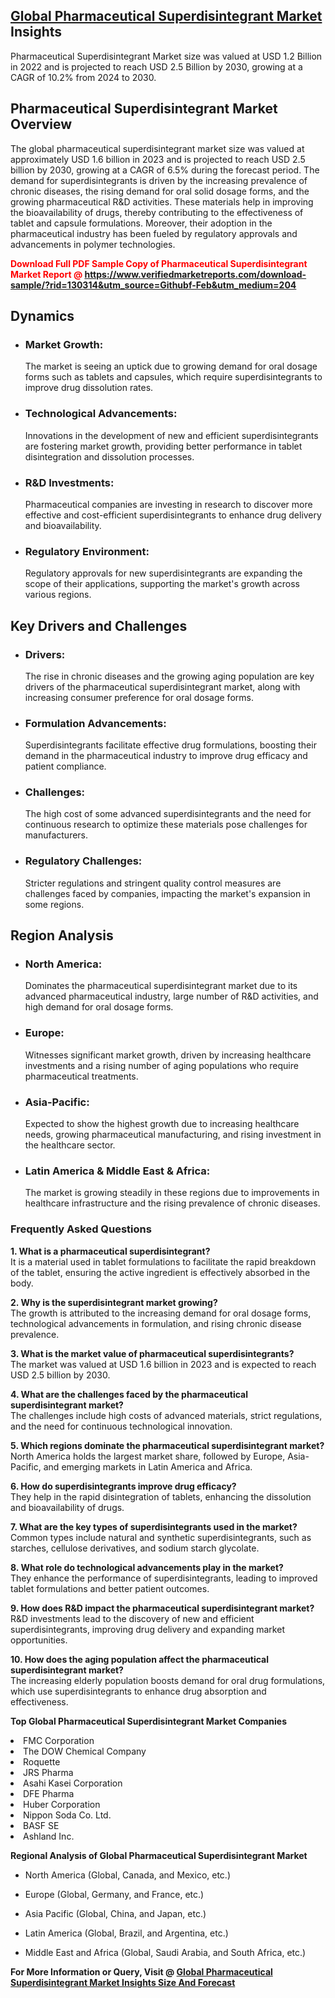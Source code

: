 <h2><a href="https://www.verifiedmarketreports.com/download-sample/?rid=130314&amp;utm_source=Githubf&amp;utm_medium=204" target="_blank">Global Pharmaceutical Superdisintegrant Market</a> Insights</h2><p>Pharmaceutical Superdisintegrant Market size was valued at USD 1.2 Billion in 2022 and is projected to reach USD 2.5 Billion by 2030, growing at a CAGR of 10.2% from 2024 to 2030.</p><p> <h2>Pharmaceutical Superdisintegrant Market Overview</h2> <p>The global pharmaceutical superdisintegrant market size was valued at approximately USD 1.6 billion in 2023 and is projected to reach USD 2.5 billion by 2030, growing at a CAGR of 6.5% during the forecast period. The demand for superdisintegrants is driven by the increasing prevalence of chronic diseases, the rising demand for oral solid dosage forms, and the growing pharmaceutical R&D activities. These materials help in improving the bioavailability of drugs, thereby contributing to the effectiveness of tablet and capsule formulations. Moreover, their adoption in the pharmaceutical industry has been fueled by regulatory approvals and advancements in polymer technologies.</p> <p><strong><p><span class=""><span style="color: #ff0000;"><strong>Download Full PDF Sample Copy of Pharmaceutical Superdisintegrant Market Report</strong> @ </span><a href="https://www.verifiedmarketreports.com/download-sample/?rid=130314&amp;utm_source=Githubf-Feb&amp;utm_medium=204" target="_blank">https://www.verifiedmarketreports.com/download-sample/?rid=130314&amp;utm_source=Githubf-Feb&amp;utm_medium=204</a></span></p></strong></p> <h2>Dynamics</h2> <ul> <li><h3>Market Growth:</h3> The market is seeing an uptick due to growing demand for oral dosage forms such as tablets and capsules, which require superdisintegrants to improve drug dissolution rates.</li> <li><h3>Technological Advancements:</h3> Innovations in the development of new and efficient superdisintegrants are fostering market growth, providing better performance in tablet disintegration and dissolution processes.</li> <li><h3>R&D Investments:</h3> Pharmaceutical companies are investing in research to discover more effective and cost-efficient superdisintegrants to enhance drug delivery and bioavailability.</li> <li><h3>Regulatory Environment:</h3> Regulatory approvals for new superdisintegrants are expanding the scope of their applications, supporting the market's growth across various regions.</li> </ul> <h2>Key Drivers and Challenges</h2> <ul> <li><h3>Drivers:</h3> The rise in chronic diseases and the growing aging population are key drivers of the pharmaceutical superdisintegrant market, along with increasing consumer preference for oral dosage forms.</li> <li><h3>Formulation Advancements:</h3> Superdisintegrants facilitate effective drug formulations, boosting their demand in the pharmaceutical industry to improve drug efficacy and patient compliance.</li> <li><h3>Challenges:</h3> The high cost of some advanced superdisintegrants and the need for continuous research to optimize these materials pose challenges for manufacturers.</li> <li><h3>Regulatory Challenges:</h3> Stricter regulations and stringent quality control measures are challenges faced by companies, impacting the market's expansion in some regions.</li> </ul> <h2>Region Analysis</h2> <ul> <li><h3>North America:</h3> Dominates the pharmaceutical superdisintegrant market due to its advanced pharmaceutical industry, large number of R&D activities, and high demand for oral dosage forms.</li> <li><h3>Europe:</h3> Witnesses significant market growth, driven by increasing healthcare investments and a rising number of aging populations who require pharmaceutical treatments.</li> <li><h3>Asia-Pacific:</h3> Expected to show the highest growth due to increasing healthcare needs, growing pharmaceutical manufacturing, and rising investment in the healthcare sector.</li> <li><h3>Latin America & Middle East & Africa:</h3> The market is growing steadily in these regions due to improvements in healthcare infrastructure and the rising prevalence of chronic diseases.</li> </ul> <h3>Frequently Asked Questions</h3> <p><strong>1. What is a pharmaceutical superdisintegrant?</strong><br>It is a material used in tablet formulations to facilitate the rapid breakdown of the tablet, ensuring the active ingredient is effectively absorbed in the body.</p> <p><strong>2. Why is the superdisintegrant market growing?</strong><br>The growth is attributed to the increasing demand for oral dosage forms, technological advancements in formulation, and rising chronic disease prevalence.</p> <p><strong>3. What is the market value of pharmaceutical superdisintegrants?</strong><br>The market was valued at USD 1.6 billion in 2023 and is expected to reach USD 2.5 billion by 2030.</p> <p><strong>4. What are the challenges faced by the pharmaceutical superdisintegrant market?</strong><br>The challenges include high costs of advanced materials, strict regulations, and the need for continuous technological innovation.</p> <p><strong>5. Which regions dominate the pharmaceutical superdisintegrant market?</strong><br>North America holds the largest market share, followed by Europe, Asia-Pacific, and emerging markets in Latin America and Africa.</p> <p><strong>6. How do superdisintegrants improve drug efficacy?</strong><br>They help in the rapid disintegration of tablets, enhancing the dissolution and bioavailability of drugs.</p> <p><strong>7. What are the key types of superdisintegrants used in the market?</strong><br>Common types include natural and synthetic superdisintegrants, such as starches, cellulose derivatives, and sodium starch glycolate.</p> <p><strong>8. What role do technological advancements play in the market?</strong><br>They enhance the performance of superdisintegrants, leading to improved tablet formulations and better patient outcomes.</p> <p><strong>9. How does R&D impact the pharmaceutical superdisintegrant market?</strong><br>R&D investments lead to the discovery of new and efficient superdisintegrants, improving drug delivery and expanding market opportunities.</p> <p><strong>10. How does the aging population affect the pharmaceutical superdisintegrant market?</strong><br>The increasing elderly population boosts demand for oral drug formulations, which use superdisintegrants to enhance drug absorption and effectiveness.</p> </p><p><strong>Top Global Pharmaceutical Superdisintegrant Market Companies</strong></p><div data-test-id=""><p><li>FMC Corporation</li><li> The DOW Chemical Company</li><li> Roquette</li><li> JRS Pharma</li><li> Asahi Kasei Corporation</li><li> DFE Pharma</li><li> Huber Corporation</li><li> Nippon Soda Co. Ltd.</li><li> BASF SE</li><li> Ashland Inc.</li></p><div><strong>Regional Analysis of&nbsp;Global Pharmaceutical Superdisintegrant Market</strong></div><ul><li dir="ltr"><p dir="ltr">North America&nbsp;(Global, Canada, and Mexico, etc.)</p></li><li dir="ltr"><p dir="ltr">Europe (Global, Germany, and France, etc.)</p></li><li dir="ltr"><p dir="ltr">Asia Pacific&nbsp;(Global, China, and Japan, etc.)</p></li><li dir="ltr"><p dir="ltr">Latin America&nbsp;(Global, Brazil, and Argentina, etc.)</p></li><li dir="ltr">Middle East and Africa&nbsp;(Global, Saudi Arabia, and South Africa, etc.)</li></ul><p><strong>For More Information or Query, Visit @&nbsp;</strong><strong><a href="https://www.verifiedmarketreports.com/product/global-pharmaceutical-superdisintegrant-market-report-2019-competitive-landscape-trends-and-opportunities/?utm_source=Githubf&amp;utm_medium=204" target="_blank">Global Pharmaceutical Superdisintegrant Market Insights Size And Forecast</a></strong></p></div>
